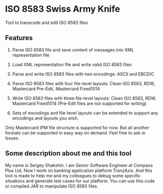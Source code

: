 # ISO 8583 Swiss Army Knife

Tool to transcode and edit ISO 8583 files.

## Features

1. Parse ISO 8583 file and save content of messages into XML representation file

2. Load XML representation file and write valid ISO 8583 files

3. Parse and write ISO 8583 files with two encodings: ASCII and EBCDIC

4. Parse ISO 8583 files with four file-level layouts: Clean ISO 8583, RDW, Mastercard Pre-Edit, Mastercard Fixed1014

5. Write ISO 8583 files with three file-level layouts: Clean ISO 8583, RDW, Mastercard Fixed1014 (Pre-Edit files are not supported for writing)

6. Sets of encodings and file-level layouts can be extended to support any encodings and layouts you wish.

Only Mastercard IPM file structure is supported for now. But all another formats can be supported in easy way on demand. Feel free to ask in Issues.

## Some description about me and this tool
My name is Sergey Shakshin. I am Senior Software Engineer at Compass Plus Ltd.
Now I work on banking application platform TranzAxis. And this tool is made to help me and my colleagues to debug some specific situations and generate test cases for our platform.
You can use this code or compiled JAR to manipulate ISO 8583 files.
